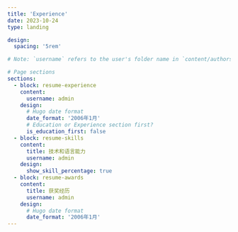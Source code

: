 ```yaml
---
title: 'Experience'
date: 2023-10-24
type: landing

design:
  spacing: '5rem'

# Note: `username` refers to the user's folder name in `content/authors/`

# Page sections
sections:
  - block: resume-experience
    content:
      username: admin
    design:
      # Hugo date format
      date_format: '2006年1月'
      # Education or Experience section first?
      is_education_first: false
  - block: resume-skills
    content:
      title: 技术和语言能力
      username: admin
    design:
      show_skill_percentage: true
  - block: resume-awards
    content:
      title: 获奖经历
      username: admin
    design:
      # Hugo date format
      date_format: '2006年1月'
---
```

